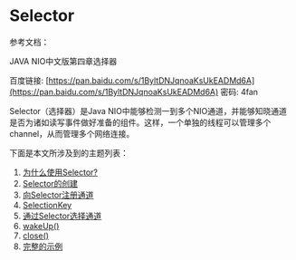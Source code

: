 # Selector

参考文档：

JAVA NIO中文版第四章选择器

百度链接: [https://pan.baidu.com/s/1ByltDNJqnoaKsUkEADMd6A](https://pan.baidu.com/s/1ByltDNJqnoaKsUkEADMd6A) 密码: 4fan

Selector（选择器）是Java NIO中能够检测一到多个NIO通道，并能够知晓通道是否为诸如读写事件做好准备的组件。这样，一个单独的线程可以管理多个channel，从而管理多个网络连接。

下面是本文所涉及到的主题列表：

1. [为什么使用Selector?](http://ifeve.com/selectors/#Why)
2. [Selector的创建](http://ifeve.com/selectors/#Creating)
3. [向Selector注册通道](http://ifeve.com/selectors/#Registering)
4. [SelectionKey](http://ifeve.com/selectors/#SelectionKey)
5. [通过Selector选择通道](http://ifeve.com/selectors/#Selecting)
6. [wakeUp\(\)](http://ifeve.com/selectors/#wakeUp)
7. [close\(\)](http://ifeve.com/selectors/#close)
8. [完整的示例](http://ifeve.com/selectors/#Full)



